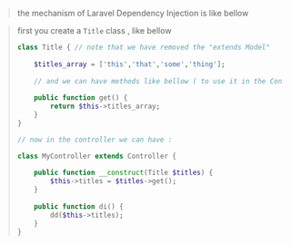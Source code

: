 > the mechanism of Laravel Dependency Injection is like bellow

> first you create a `Title` class , like bellow
>
> ```php
> class Title { // note that we have removed the "extends Model"
>     
>     $titles_array = ['this','that','some','thing'];
>     
>     // and we can have methods like bellow ( to use it in the Controller)
>     
>     public function get() {
>         return $this->titles_array;
>     }
> }
> 
> // now in the controller we can have :
> 
> class MyController extends Controller {
>     
>     public function __construct(Title $titles) {
>         $this->titles = $titles->get();
>     }
>     
>     public function di() {
>         dd($this->titles);
>     }
> }
> ```
>
> 